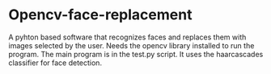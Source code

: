 # Opencv-face-replacement
A pyhton based software that recognizes faces and replaces them with images selected by the user.
Needs the opencv library installed to run the program.
The main program is in the test.py script. 
It uses the haarcascades classifier for face detection.
